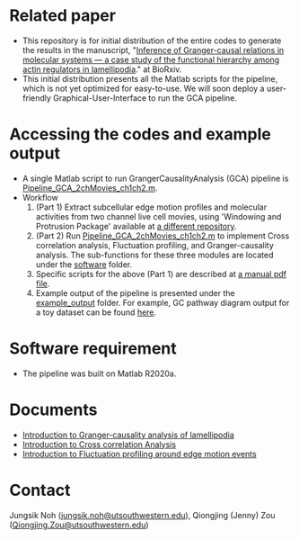 # Related paper

- This repository is for initial distribution of the entire codes to generate the results in the manuscript, "[Inference of Granger-causal relations in molecular systems — a case study of the functional hierarchy among actin regulators in lamellipodia](https://www.biorxiv.org/content/10.1101/2021.05.21.445144v2)." at BioRxiv.
- This initial distribution presents all the Matlab scripts for the pipeline, which is not yet optimized for easy-to-use. We will soon deploy a user-friendly Graphical-User-Interface to run the GCA pipeline. 


# Accessing the codes and example output

- A single Matlab script to run GrangerCausalityAnalysis (GCA) pipeline is [Pipeline_GCA_2chMovies_ch1ch2.m](software/GrangerCausalityAnalysis/Pipelines/Pipeline_GCA_2chMovies_ch1ch2.m). 
- Workflow
  1. (Part 1) Extract subcellular edge motion profiles and molecular activities from two channel live cell movies, using 'Windowing and Protrusion Package' available at [a different repository](https://github.com/DanuserLab/Windowing-Protrusion).
  2. (Part 2) Run [Pipeline_GCA_2chMovies_ch1ch2.m](software/GrangerCausalityAnalysis/Pipelines/Pipeline_GCA_2chMovies_ch1ch2.m) to implement Cross correlation analysis, Fluctuation profiling, and Granger-causality analysis. The sub-functions for these three modules are located under the [software](software/) folder. 
  3. Specific scripts for the above (Part 1) are described at [a manual pdf file](software/GrangerCausalityAnalysis/Doc/GCA_Pipeline_Manual_fromStartToFinalOutput.pdf).
  4. Example output of the pipeline is presented under the [example_output](example_output/) folder. For example, GC pathway diagram output for a toy dataset can be found [here](example_output/cropped-Tada200526_mDia1cr-mNG_Actin-Halo_downSampBilinear/ML_6by6ct2_plusSeg/MLmovies/GCA_3Variables_LF20fr_PL_GCA_2chMov_ewma0p5_Actin_mDia1cr_lL1wL1tL10). 


# Software requirement

- The pipeline was built on Matlab R2020a.


# Documents

- [Introduction to Granger-causality analysis of lamellipodia](/software/GrangerCausalityAnalysis/Doc/20210325_GC25min.pdf)
- [Introduction to Cross correlation Analysis](/software/mapDiagnosticsXcorrCurves/doc/readme_mapDDX.pdf)
- [Introduction to Fluctuation profiling around edge motion events](/software/FluctuationProfilingAroundEdgeMotionEvents/doc/readme_FPAEME.pdf)


# Contact

Jungsik Noh (jungsik.noh@utsouthwestern.edu), Qiongjing (Jenny) Zou (Qiongjing.Zou@utsouthwestern.edu)
